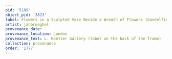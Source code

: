 ```yaml
---
pid: '5189'
object_pid: '3823'
label: Flowers in a Sculpted Vase Beside a Wreath of Flowers (Gundelfingen)
artist: janbrueghel
provenance_date:
provenance_location: London
provenance_text: L. Koetser Gallery (label on the back of the frame)
collection: provenance
order: '1777'
---
```

